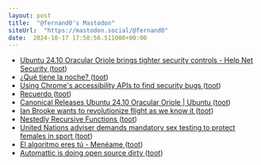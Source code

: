 ```yaml
---
layout: post
title:  "@fernand0's Mastodon"
siteUrl:  "https://mastodon.social/@fernand0"
date:  2024-10-17 17:50:56.511000+00:00
---
```

*  [Ubuntu 24.10 Oracular Oriole brings tighter security controls - Help Net Security ](https://www.helpnetsecurity.com/2024/10/11/ubuntu-24-10-oracular-oriole) ([toot](https://mastodon.social/@fernand0/113324029149639545))
*  [¿Qué tiene la noche? ](https://avecesunafoto.wordpress.com/2024/10/17/que-tiene-la-noche) ([toot](https://mastodon.social/@fernand0/113323933447099439))
*  [Using Chrome's accessibility APIs to find security bugs ](https://security.googleblog.com/2024/10/using-chromes-accessibility-apis-to.htm) ([toot](https://mastodon.social/@fernand0/113323688500917211))
*  [Recuerdo ](https://www.flickr.com/photos/fernand0/54052307305) ([toot](https://mastodon.social/@fernand0/113323565226736178))
*  [Canonical Releases Ubuntu 24.10 Oracular Oriole \| Ubuntu ](https://ubuntu.com/blog/canonical-releases-ubuntu-24-10-oracular-oriol) ([toot](https://mastodon.social/@fernand0/113323421839580959))
*  [Ian Brooke wants to revolutionize flight as we know it ](https://bigthink.com/the-future/jet-engine) ([toot](https://mastodon.social/@fernand0/113323262115936327))
*  [Nestedly Recursive Functions ](https://writings.stephenwolfram.com/2024/09/nestedly-recursive-functions) ([toot](https://mastodon.social/@fernand0/113322473862713148))
*  [United Nations adviser demands mandatory sex testing to protect females in sport ](https://www.telegraph.co.uk/sport/2024/10/08/united-nations-mandatory-sex-testing-protect-females-sport) ([toot](https://mastodon.social/@fernand0/113322200651138103))
*  [El algoritmo eres tú - Menéame ](https://blog.meneame.net/2024/10/11/el-algoritmo-eres-tu) ([toot](https://mastodon.social/@fernand0/113322121635920565))
*  [Automattic is doing open source dirty ](https://world.hey.com/dhh/automattic-is-doing-open-source-dirty-b95cf12) ([toot](https://mastodon.social/@fernand0/113321834404552626))
